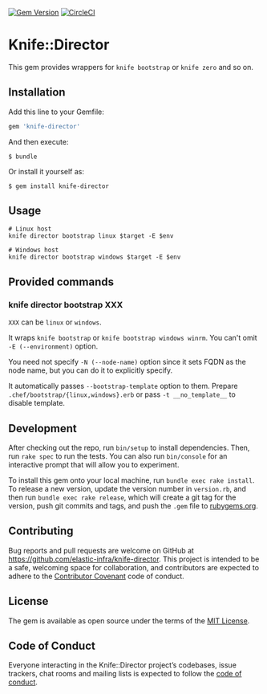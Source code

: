 [![Gem Version](https://badge.fury.io/rb/knife-director.svg)](https://badge.fury.io/rb/knife-director)
[![CircleCI](https://circleci.com/gh/elastic-infra/knife-director.svg?style=svg)](https://circleci.com/gh/elastic-infra/knife-director)

# Knife::Director

This gem provides wrappers for `knife bootstrap` or `knife zero` and so on.

## Installation

Add this line to your Gemfile:

```ruby
gem 'knife-director'
```

And then execute:

    $ bundle

Or install it yourself as:

    $ gem install knife-director

## Usage

```
# Linux host
knife director bootstrap linux $target -E $env

# Windows host
knife director bootstrap windows $target -E $env
```

## Provided commands

### knife director bootstrap XXX

`XXX` can be `linux` or `windows`.

It wraps `knife bootstrap` or `knife bootstrap windows winrm`.
You can't omit `-E (--environment)` option.

You need not specify `-N (--node-name)` option since it sets FQDN as the node name,
but you can do it to explicitly specify.

It automatically passes `--bootstrap-template` option to them.
Prepare `.chef/bootstrap/{linux,windows}.erb` or pass `-t __no_template__` to disable template.

## Development

After checking out the repo, run `bin/setup` to install dependencies. Then, run `rake spec` to run the tests. You can also run `bin/console` for an interactive prompt that will allow you to experiment.

To install this gem onto your local machine, run `bundle exec rake install`. To release a new version, update the version number in `version.rb`, and then run `bundle exec rake release`, which will create a git tag for the version, push git commits and tags, and push the `.gem` file to [rubygems.org](https://rubygems.org).

## Contributing

Bug reports and pull requests are welcome on GitHub at https://github.com/elastic-infra/knife-director. This project is intended to be a safe, welcoming space for collaboration, and contributors are expected to adhere to the [Contributor Covenant](http://contributor-covenant.org) code of conduct.

## License

The gem is available as open source under the terms of the [MIT License](http://opensource.org/licenses/MIT).

## Code of Conduct

Everyone interacting in the Knife::Director project’s codebases, issue trackers, chat rooms and mailing lists is expected to follow the [code of conduct](https://github.com/[USERNAME]/knife-director/blob/master/CODE_OF_CONDUCT.md).
